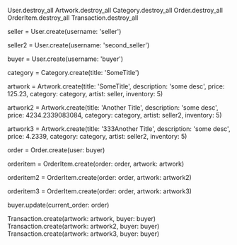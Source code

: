 User.destroy_all
Artwork.destroy_all
Category.destroy_all
Order.destroy_all
OrderItem.destroy_all
Transaction.destroy_all

seller = User.create(username: 'seller')

seller2 = User.create(username: 'second_seller')

buyer = User.create(username: 'buyer')

category = Category.create(title: 'SomeTitle')

artwork = Artwork.create(title: 'SomeTitle', description: 'some desc', price: 125.23, category: category, artist: seller, inventory: 5)

artwork2 = Artwork.create(title: 'Another Title', description: 'some desc', price: 4234.2339083084, category: category, artist: seller2, inventory: 5)

artwork3 = Artwork.create(title: '333Another Title', description: 'some desc', price: 4.2339, category: category, artist: seller2, inventory: 5)

order = Order.create(user: buyer)

orderitem = OrderItem.create(order: order, artwork: artwork)

orderitem2 = OrderItem.create(order: order, artwork: artwork2)

orderitem3 = OrderItem.create(order: order, artwork: artwork3)

buyer.update(current_order: order)

Transaction.create(artwork: artwork, buyer: buyer)
Transaction.create(artwork: artwork2, buyer: buyer)
Transaction.create(artwork: artwork3, buyer: buyer)

